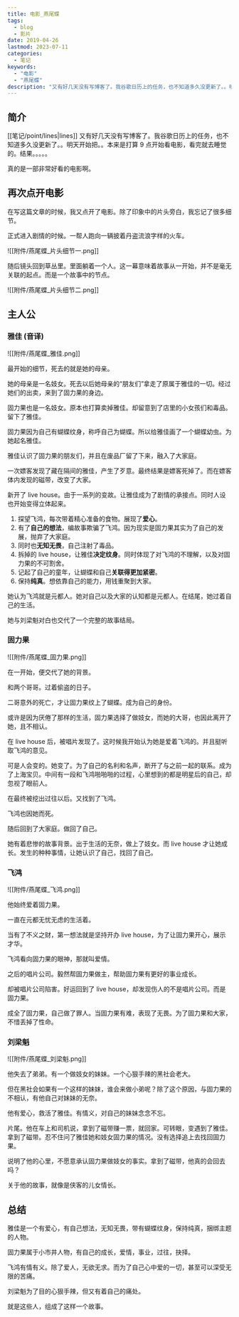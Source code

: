 ```yaml
---
title: 电影_燕尾蝶
tags:
  - blog
  - 影片
date: 2019-04-26
lastmod: 2023-07-11
categories:
  - 笔记
keywords:
  - "电影"
  - "燕尾蝶"
description: "又有好几天没有写博客了。我谷歌日历上的任务，也不知道多久没更新了。。明天开始把。。本来是打算9点开始看电影，看完就去睡觉的。结果。。。。。真的是一部非常好看的电影啊"
---
```


## 简介

[[笔记/point/lines|lines]] 又有好几天没有写博客了。我谷歌日历上的任务，也不知道多久没更新了。。明天开始把。。本来是打算 9 点开始看电影，看完就去睡觉的。结果。。。。。

真的是一部非常好看的电影啊。

## 再次点开电影

在写这篇文章的时候，我又点开了电影。除了印象中的片头旁白，我忘记了很多细节。

正式进入剧情的时候。一帮人跑向一辆披着丹盗流浪字样的火车。

![[附件/燕尾蝶_片头细节一.png]]

随后镜头回到草丛里。里面躺着一个人。这一幕意味着故事从一开始，并不是毫无关联的起点。而是一个故事中的节点。

![[附件/燕尾蝶_片头细节二.png]]

## 主人公

### 雅佳 (音译)

![[附件/燕尾蝶_雅佳.png]]

最开始的细节，死去的就是她的母亲。

她的母亲是一名妓女。死去以后她母亲的“朋友们”拿走了原属于雅佳的一切。经过她们的出卖，来到了固力果的身边。

固力果也是一名妓女。原本也打算卖掉雅佳。却留意到了店里的小女孩们和毒品。留下了雅佳。

固力果因为自己有蝴蝶纹身，称呼自己为蝴蝶。所以给雅佳画了一个蝴蝶幼虫。为她起名雅佳。

雅佳认识了固力果的朋友们，并且在废品厂留了下来，融入了大家庭。

一次嫖客发现了藏在隔间的雅佳，产生了歹意。最终结果是嫖客死掉了。而在嫖客体内发现的磁带，改变了大家。

新开了 live house。由于一系列的变故。让雅佳成为了剧情的承接点。同时人设也开始变得立体起来。

1. 探望飞鸿，每次带着精心准备的食物。展现了**爱心**。
2. 有了**自己的想法**，编故事欺骗了飞鸿。因为现实是固力果其实为了自己的发展，抛弃了大家庭。
3. 同时也**无知无畏**，自己注射了毒品。
4. 拆掉的 live house，让雅佳**决定纹身**。同时体现了对飞鸿的不理解，以及对固力果的不可割舍。
5. 记起了自己的童年，让蝴蝶和自己**关联得更加紧密**。
6. 保持**纯真**。想依靠自己的能力，用钱重聚到大家。

她认为飞鸿就是元都人。她对自己以及大家的认知都是元都人。在结尾，她过着自己的生活。

她与刘梁魁对白也交代了一个完整的故事结局。

### 固力果

![[附件/燕尾蝶_固力果.png]]

在一开始，便交代了她的背景。

和两个哥哥。过着偷盗的日子。

二哥意外的死亡，才让固力果纹上了蝴蝶。成为自己的身份。

或许是因为厌倦了那样的生活，固力果选择了做妓女，而她的大哥，也因此离开了她，且不相认。

在 live house 后，被唱片发现了。这时候我开始认为她是爱着飞鸿的。并且挺听取飞鸿的意见。

可是人会变的。她变了。为了自己的名利和名声，断开了与之前一起的联系。成为了上海宝贝。中间有一段和飞鸿啪啪啪的过程，心里想到的都是明星后的自己，却忽视了眼前人。

在最终被挖出过往以后。又找到了飞鸿。

飞鸿也因她而死。

随后回到了大家庭。做回了自己。

她有着悲惨的故事背景。出于生活的无奈，做上了妓女。而 live house 才让她成长。发生的种种事情，让她认识了自己，找回了自己。

### 飞鸿

![[附件/燕尾蝶_飞鸿.png]]

他始终爱着固力果。

一直在元都无忧无虑的生活着。

当有了不义之财，第一想法就是坚持开办 live house，为了让固力果开心，展示才华。

飞鸿看向固力果的眼神，那就叫爱情。

之后的唱片公司。毅然帮固力果做主，帮助固力果有更好的事业成长。

却被唱片公司陷害。好运回到了 live house，却发现伤人的不是唱片公司。而是固力果。

成全了固力果，自己做了罪人。当固力果有难，表现了无畏。为了固力果和大家，不惜丢掉了性命。

### 刘梁魁

![[附件/燕尾蝶_刘梁魁.png]]

他失去了弟弟。有一个做妓女的妹妹。一个心狠手辣的黑社会老大。

但在黑社会如果有一个这样的妹妹，谁会来做小弟呢？除了这个原因，与固力果的不相认，有他自己对妹妹的无奈。

他有爱心，救活了雅佳。有情义，对自己的妹妹念念不忘。

片尾。他在车上和司机说，拿到了磁带赚一票，就回家。可转眼，变遇到了雅佳。拿到了磁带。忍不住问了雅佳她和妓女固力果的情况。没有选择追上去找回固力果。

说明了他的心里，不愿意承认固力果做妓女的事实。拿到了磁带，他真的会回去吗？

关于他的故事，就像是侠客的儿女情长。

## 总结

雅佳是一个有爱心，有自己想法，无知无畏，带有蝴蝶纹身，保持纯真，捆绑主题的人物。

固力果属于小市井人物，有自己的成长，爱情，事业，过往，抉择。

飞鸿有情有义。除了爱人，无欲无求。而为了自己心中爱的一切，甚至可以深受无限的苦痛。

刘梁魁为了目的心狠手辣，但又有着自己的痛处。

就是这些人，组成了这样一个故事。
